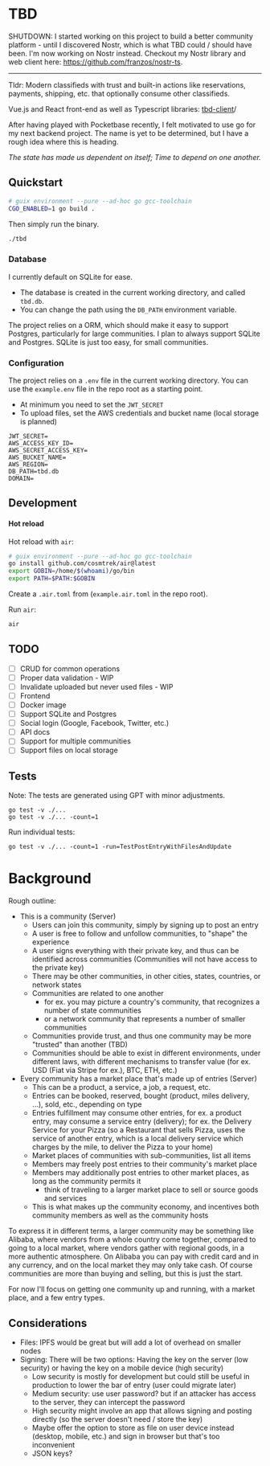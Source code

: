 # TBD

SHUTDOWN: I started working on this project to build a better community platform - until I discovered Nostr, which is what TBD could / should have been. I'm now working on Nostr instead. Checkout my Nostr library and web client here: https://github.com/franzos/nostr-ts.

---

Tldr: Modern classifieds with trust and built-in actions like reservations, payments, shipping, etc. that optionally consume other classifieds.

Vue.js and React front-end as well as Typescript libraries: [tbd-client](https://github.com/franzos/tbd-client)/

After having played with Pocketbase recently, I felt motivated to use go for my next backend project. The name is yet to be determined, but I have a rough idea where this is heading.

*The state has made us dependent on itself; Time to depend on one another.*

## Quickstart

```bash
# guix environment --pure --ad-hoc go gcc-toolchain
CGO_ENABLED=1 go build .
```

Then simply run the binary.

```bash
./tbd
```

### Database

I currently default on SQLite for ease. 

- The database is created in the current working directory, and called `tbd.db`. 
- You can change the path using the `DB_PATH` environment variable.

The project relies on a ORM, which should make it easy to support Postgres, particularly for large communities. I plan to always support SQLite and Postgres. SQLite is just too easy, for small communities.

### Configuration

The project relies on a `.env` file in the current working directory. You can use the `example.env` file in the repo root as a starting point.

- At minimum you need to set the `JWT_SECRET`
- To upload files, set the AWS credentials and bucket name (local storage is planned)

```
JWT_SECRET=
AWS_ACCESS_KEY_ID=
AWS_SECRET_ACCESS_KEY=
AWS_BUCKET_NAME=
AWS_REGION=
DB_PATH=tbd.db
DOMAIN=
```

## Development

#### Hot reload

Hot reload with `air`:

```bash
# guix environment --pure --ad-hoc go gcc-toolchain
go install github.com/cosmtrek/air@latest
export GOBIN=/home/$(whoami)/go/bin
export PATH=$PATH:$GOBIN
```

Create a `.air.toml` from (`example.air.toml` in the repo root).

Run `air`:

```bash
air
```

## TODO

- [ ] CRUD for common operations
- [ ] Proper data validation - WIP
- [ ] Invalidate uploaded but never used files - WIP
- [ ] Frontend
- [ ] Docker image
- [ ] Support SQLite and Postgres
- [ ] Social login (Google, Facebook, Twitter, etc.)
- [ ] API docs
- [ ] Support for multiple communities
- [ ] Support files on local storage

## Tests

Note: The tests are generated using GPT with minor adjustments.

```
go test -v ./...
go test -v ./... -count=1
```

Run individual tests:

```
go test -v ./... -count=1 -run=TestPostEntryWithFilesAndUpdate
```

# Background

Rough outline:

- This is a community (Server)
  - Users can join this community, simply by signing up to post an entry
  - A user is free to follow and unfollow communities, to "shape" the experience
  - A user signs everything with their private key, and thus can be identified across communities (Communities will not have access to the private key)
  - There may be other communities, in other cities, states, countries, or network states
  - Communities are related to one another
    - for ex. you may picture a country's community, that recognizes a number of state communities
    - or a network community that represents a number of smaller communities
  - Communities provide trust, and thus one community may be more "trusted" than another (TBD)
  - Communities should be able to exist in different environments, under different laws, with different mechanisms to transfer value (for ex. USD (Fiat via Stripe for ex.), BTC, ETH, etc.)
- Every community has a market place that's made up of entries (Server)
  - This can be a product, a service, a job, a request, etc.
  - Entries can be booked, reserved, bought (product, miles delivery, ...), sold, etc., depending on type
  - Entries fulfillment may consume other entries, for ex. a product entry, may consume a service entry (delivery); for ex. the Delivery Service for your Pizza (so a Restaurant that sells Pizza, uses the service of another entry, which is a local delivery service which charges by the mile, to deliver the Pizza to your home)
  - Market places of communities with sub-communities, list all items
  - Members may freely post entries to their community's market place
  - Members may additionally post entries to other market places, as long as the community permits it
    - think of traveling to a larger market place to sell or source goods and services
  - This is what makes up the community economy, and incentives both community members as well as the community hosts

To express it in different terms, a larger community may be something like Alibaba, where vendors from a whole country come together, compared to going to a local market, where vendors gather with regional goods, in a more authentic atmosphere. On Alibaba you can pay with credit card and in any currency, and on the local market they may only take cash. Of course communities are more than buying and selling, but this is just the start.
  
For now I'll focus on getting one community up and running, with a market place, and a few entry types.

## Considerations

- Files: IPFS would be great but will add a lot of overhead on smaller nodes
- Signing: There will be two options: Having the key on the server (low security) or having the key on a mobile device (high security)
  - Low security is mostly for development but could still be useful in production to lower the bar of entry (user could migrate later)
  - Medium security: use user password? but if an attacker has access to the server, they can intercept the password
  - High security might involve an app that allows signing and posting directly (so the server doesn't need / store the key)
  - Maybe offer the option to store as file on user device instead (desktop, mobile, etc.) and sign in browser but that's too inconvenient
  - JSON keys?
